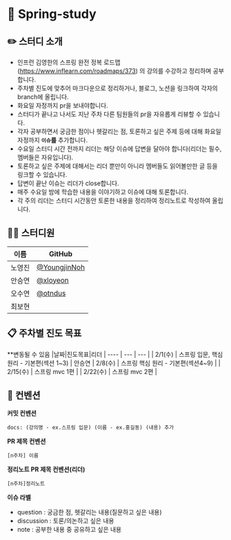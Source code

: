 # 👋 Spring-study


## 	✏️ 스터디 소개

- 인프런 김영한의 스프링 완전 정복 로드맵(https://www.inflearn.com/roadmaps/373) 의 강의를 수강하고 정리하며 공부합니다.
- 주차별 진도에 맞추어 마크다운으로 정리하거나, 블로그, 노션을 링크하여 각자의 branch에 올립니다.
- 화요일 자정까지 pr을 보내야합니다.
- 스터디가 끝나고 나서도 지난 주차 다른 팀원들의 pr을 자유롭게 리뷰할 수 있습니다.
- 각자 공부하면서 궁금한 점이나 헷갈리는 점, 토론하고 싶은 주제 등에 대해 화요일 자정까지 **`이슈`를** 추가합니다.
- 수요일 스터디 시간 전까지 리더는 해당 이슈에 답변을 달아야 합니다(리더는 필수, 멤버들은 자유입니다).
- 토론하고 싶은 주제에 대해서는 리더 뿐만이 아니라 멤버들도 읽어볼만한 글 등을 링크할 수 있습니다.
- 답변이 끝난 이슈는 리더가 close합니다.
- 매주 수요일 밤에 학습한 내용을 이야기하고 이슈에 대해 토론합니다.
- 각 주의 리더는 스터디 시간동안 토론한 내용을 정리하여 정리노트로 작성하여 올립니다.


## 👨‍💻 스터디원
|이름|GitHub
| ---- | --- |
| 노영진 | [@YoungjinNoh](https://github.com/YoungjinNoh)
| 안승연 | [@xloyeon](https://github.com/xloyeon)
| 오수연 | [@otndus](https://github.com/otndus)
| 최보현 | 




## 📋 주차별 진도 목표

**변동될 수 있음
|날짜|진도목표|리더
| ---- | --- | --- |
| 2/1(수) | 스프링 입문, 핵심 원리 - 기본편(섹션 1~3) | 안승연
| 2/8(수) | 스프링 핵심 원리 - 기본편(섹션4~9) | 
| 2/15(수) | 스프링 mvc 1편 | 
| 2/22(수) | 스프링 mvc 2편 | 


## 📌 컨벤션
**커밋 컨벤션**
```
docs: (강의명 - ex.스프링 입문) (이름 - ex.홍길동) (내용) 추가
```

**PR 제목 컨벤션**
```
[n주차] 이름 
```

**정리노트 PR 제목 컨벤션(리더)**
```
[n주차]정리노트
```

**이슈 라벨**
- question : 궁금한 점, 헷갈리는 내용(질문하고 싶은 내용)
- discussion : 토론/의논하고 싶은 내용
- note : 공부한 내용 중 공유하고 싶은 내용
